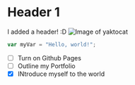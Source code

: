 # Header 1
I added a header! :D
![Image of yaktocat](https://octodex.github.com/images/yaktocat.png)
``` javascript
var myVar = "Hello, world!";
```
- [ ] Turn on Github Pages
- [ ] Outline my Portfolio
- [X] INtroduce myself to the world
